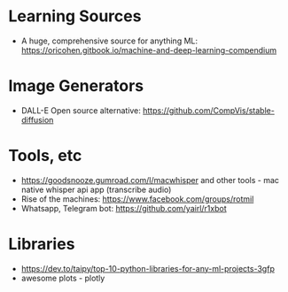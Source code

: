 # Learning Sources
* A huge, comprehensive source for anything ML: https://oricohen.gitbook.io/machine-and-deep-learning-compendium

# Image Generators

* DALL-E Open source alternative: https://github.com/CompVis/stable-diffusion

# Tools, etc
* https://goodsnooze.gumroad.com/l/macwhisper and other tools - mac native whisper api app (transcribe audio)
* Rise of the machines: https://www.facebook.com/groups/rotmil
* Whatsapp, Telegram bot: https://github.com/yairl/r1xbot

# Libraries
* https://dev.to/taipy/top-10-python-libraries-for-any-ml-projects-3gfp
* awesome plots - plotly
